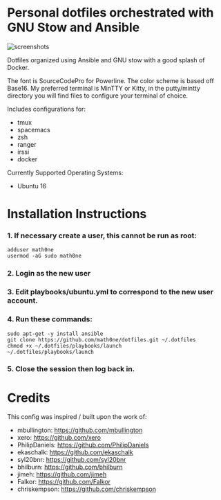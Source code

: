 # Personal dotfiles orchestrated with GNU Stow and Ansible

![screenshots](https://raw.githubusercontent.com/openist/dotfiles/master/putty/dotfiles-wide.png)

Dotfiles organized using Ansible and GNU stow with a good splash of Docker.

The font is SourceCodePro for Powerline. The color scheme is based off Base16. My preferred terminal is MinTTY or Kitty, in the putty/mintty directory you will find files to configure your terminal of choice.

Includes configurations for:

* tmux
* spacemacs
* zsh
* ranger
* irssi
* docker

Currently Supported Operating Systems:

* Ubuntu 16

# Installation Instructions

### 1. If necessary create a user, this cannot be run as root:
```
adduser math0ne
usermod -aG sudo math0ne
```
### 2. Login as the new user
### 3. Edit playbooks/ubuntu.yml to correspond to the new user account.
### 4. Run these commands:
```
sudo apt-get -y install ansible
git clone https://github.com/math0ne/dotfiles.git ~/.dotfiles
chmod +x ~/.dotfiles/playbooks/launch
~/.dotfiles/playbooks/launch
```
### 5. Close the session then log back in.

# Credits

This config was inspired / built upon the work of:

* mbullington: https://github.com/mbullington
* xero: https://github.com/xero
* PhilipDaniels: https://github.com/PhilipDaniels
* ekaschalk: https://github.com/ekaschalk
* syl20bnr: https://github.com/syl20bnr
* bhilburn: https://github.com/bhilburn
* jimeh: https://github.com/jimeh
* Falkor: https://github.com/Falkor
* chriskempson: https://github.com/chriskempson
